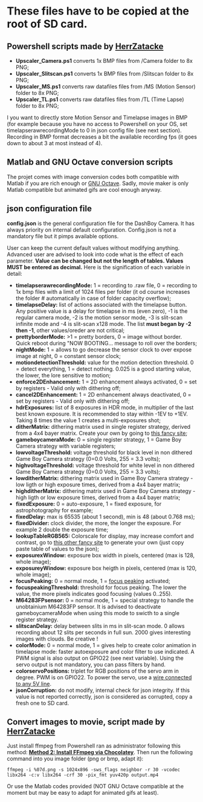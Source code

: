 # These files have to be copied at the root of SD card.

## Powershell scripts made by [HerrZatacke](https://github.com/HerrZatacke)

- **Upscaler_Camera.ps1** converts 1x BMP files from /Camera folder to 8x PNG;
- **Upscaler_Slitscan.ps1** converts 1x BMP files from /Slitscan folder to 8x PNG;
- **Upscaler_MS.ps1** converts raw datafiles files from /MS (Motion Sensor) folder to 8x PNG; 
- **Upscaler_TL.ps1** converts raw datafiles files from /TL (Time Lapse) folder to 8x PNG;

I you want to directly store Motion Sensor and Timelapse images in BMP (for example because you have no access to Powershell on your OS, set timelapserawrecordingMode to 0 in json config file (see next section). Recording in BMP format decreases a bit the available recording fps (it goes down to about 3 at most instead of 4).

## Matlab and GNU Octave conversion scripts

The projet comes with image conversion codes both compatible with Matlab if you are rich enough or [GNU Octave](https://octave.org/). Sadly, movie maker is only Matlab compatible but animated gifs are cool enough anyway.

## json configuration file

**config.json** is the general configuration file for the DashBoy Camera. It has always priority on internal default configuration. Config.json is not a mandatory file but it pimps available options.

User can keep the current default values without modifying anything. Advanced user are advised to look into code what is the effect of each parameter. **Value can be changed but not the length of tables. Values MUST be entered as decimal.** Here is the signification of each variable in detail:

- **timelapserawrecordingMode:** 1 = recording to .raw file, 0 = recording to 1x bmp files with a limit of 1024 files per folder (it od course increases the folder # automatically in case of folder capacity overflow);
- **timelapseDelay:** list of actions associated with the timelapse button. Any positive value is a delay for timelapse in ms (even zero), -1 is the regular camera mode, -2 is the motion sensor mode, -3 is slit-scan infinite mode and -4 is slit-scan x128 mode. The list **must began by -2 then -1**, other values/oreder are not critical;
- **prettyborderMode:** >1 = pretty borders, 0 = image without border. Quick reboot during "NOW BOOTING... message to roll over the borders;
- **nightMode:** 1 = allows to go decrease the sensor clock to over expose image at night, 0 = constant sensor clock;
- **motiondetectionThreshold:** value for the motion detection threshold. 0 = detect everything, 1 = detect nothing. 0.025 is a good starting value, the lower, the lore sensitive to motion;
- **enforce2DEnhancement:** 1 = 2D enhancement always activated, 0 = set by registers - Valid only with dithering off;
- **cancel2DEnhancement:** 1 = 2D enhancement always deactivated, 0 = set by registers - Valid only with dithering off;
- **hdrExposures:** list of 8 exposures in HDR mode, in multiplier of the last best known exposure. It is recommended to stay within -1EV to +1EV. Taking 8 times the value 1 creates a multi-exposures shot;
- **ditherMatrix:** dithering matrix used in single register strategy, derived from a 4x4 bayer matrix. Create your own by going to [this fancy site](https://herrzatacke.github.io/dither-pattern-gen/);
- **gameboycameraMode:** 0 = single register strategy, 1 = Game Boy Camera strategy with variable registers;
- **lowvoltageThreshold:** voltage threshold for black level in non dithered Game Boy Camera strategy (0=0.0 Volts, 255 = 3.3 volts);
- **highvoltageThreshold:** voltage threshold for white level in non dithered Game Boy Camera strategy (0=0.0 Volts, 255 = 3.3 volts);
- **lowditherMatrix:** dithering matrix used in Game Boy Camera strategy - low ligth or high exposure times, derived from a 4x4 bayer matrix; 
- **highditherMatrix:** dithering matrix used in Game Boy Camera strategy - high ligth or low exposure times, derived from a 4x4 bayer matrix;
- **fixedExposure:** 0 = auto-exposure, 1 = fixed exposure, for astrophotography for example;
- **fixedDelay:** max is 65535 (about 1 second), min is 48 (about 0.768 ms);
- **fixedDivider:** clock divider, the more, the longer the exposure. For example 2 double the exposure time;
- **lookupTableRGB565:** Colorscale for display, may increase comfort and contrast, go to [this other fancy site](https://herrzatacke.github.io/gradient-values/) to generate your own (just copy paste table of values to the json);
- **exposurexWindow:** exposure box width in pixels, centered (max is 128, whole image);
- **exposureyWindow:** exposure box heigth in pixels, centered (max is 120, whole image);
- **focusPeaking:** 0 = normal mode, 1 = [focus peaking](https://en.wikipedia.org/wiki/Focus_peaking) activated;
- **focuspeakingThreshold:** threshold for focus peaking. The lower the value, the more pixels indicates good focusing (values 0..255).
- **M64283FPsensor:** 0 = normal mode, 1 = special strategy to handle the unobtainium M64283FP sensor. It is advised to deactivate gameboycameraMode when using this mode to swicth to a single register strategy.
- **slitscanDelay:** delay between slits in ms in slit-scan mode. 0 allows recording about 12 slits per seconds in full sun. 2000 gives interesting images with clouds. Be creative !
- **colorMode:** 0 = normal mode, 1 = gives help to create color animation in timelapse mode: faster autoexposure and color filter to use indicated. A PWM signal is also output on GPIO22 (see next variable). Using the servo output is not mandatory, you can pass filters by hand.
- **colorservoPositions:** triplet for RGB positions of the servo arm in degree. PWM is on GPIO22. To power the servo, use a [wire connected to any 5V line](/Docs%20and%20research/Image%20files/PCB_bare_version_2.0_servo_wiring.png).
- **jsonCorruption:** do not modify, internal check for json integrity. If this value is not reported correctly, json is considered as corrupted, copy a fresh one to SD card.

## Convert images to movie, script made by [HerrZatacke](https://github.com/HerrZatacke)

Just install ffmpeg from Powershell ran as administrator following this method: **[Method 2: Install FFmpeg via Chocolatey](https://adamtheautomator.com/install-ffmpeg/)**.
Then run the following command into you image folder (png or bmp, adapt it):
    
    ffmpeg -i %07d.png -s 1024x896 -sws_flags neighbor -r 30 -vcodec libx264 -c:v libx264 -crf 30 -pix_fmt yuv420p output.mp4
    
Or use the Matlab codes provided (NOT GNU Octave compatible at the moment but may be easy to adapt for animated gifs at least).
